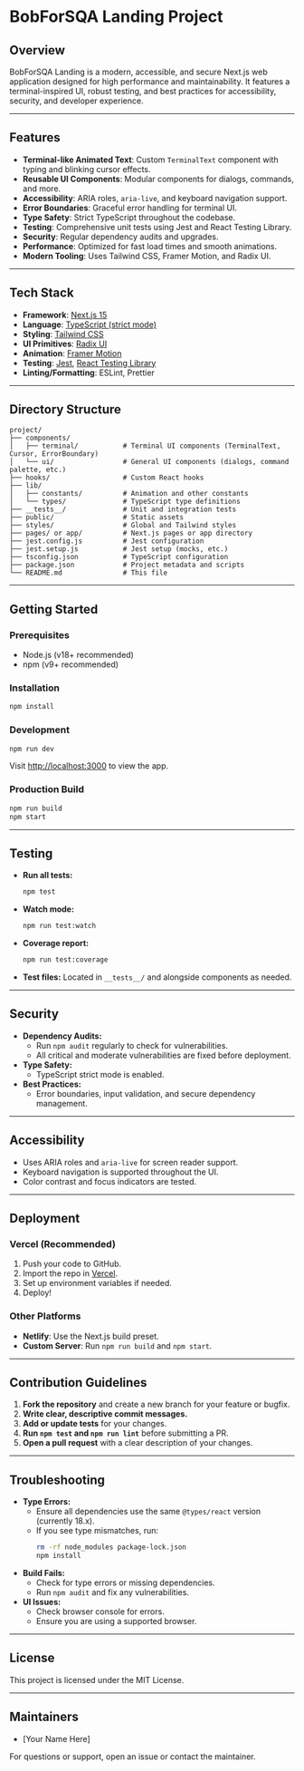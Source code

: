 # BobForSQA Landing Project

## Overview

BobForSQA Landing is a modern, accessible, and secure Next.js web application designed for high performance and maintainability. It features a terminal-inspired UI, robust testing, and best practices for accessibility, security, and developer experience.

---

## Features

- **Terminal-like Animated Text**: Custom `TerminalText` component with typing and blinking cursor effects.
- **Reusable UI Components**: Modular components for dialogs, commands, and more.
- **Accessibility**: ARIA roles, `aria-live`, and keyboard navigation support.
- **Error Boundaries**: Graceful error handling for terminal UI.
- **Type Safety**: Strict TypeScript throughout the codebase.
- **Testing**: Comprehensive unit tests using Jest and React Testing Library.
- **Security**: Regular dependency audits and upgrades.
- **Performance**: Optimized for fast load times and smooth animations.
- **Modern Tooling**: Uses Tailwind CSS, Framer Motion, and Radix UI.

---

## Tech Stack

- **Framework**: [Next.js 15](https://nextjs.org/)
- **Language**: [TypeScript (strict mode)](https://www.typescriptlang.org/)
- **Styling**: [Tailwind CSS](https://tailwindcss.com/)
- **UI Primitives**: [Radix UI](https://www.radix-ui.com/)
- **Animation**: [Framer Motion](https://www.framer.com/motion/)
- **Testing**: [Jest](https://jestjs.io/), [React Testing Library](https://testing-library.com/)
- **Linting/Formatting**: ESLint, Prettier

---

## Directory Structure

```
project/
├── components/
│   ├── terminal/           # Terminal UI components (TerminalText, Cursor, ErrorBoundary)
│   └── ui/                 # General UI components (dialogs, command palette, etc.)
├── hooks/                  # Custom React hooks
├── lib/
│   ├── constants/          # Animation and other constants
│   └── types/              # TypeScript type definitions
├── __tests__/              # Unit and integration tests
├── public/                 # Static assets
├── styles/                 # Global and Tailwind styles
├── pages/ or app/          # Next.js pages or app directory
├── jest.config.js          # Jest configuration
├── jest.setup.js           # Jest setup (mocks, etc.)
├── tsconfig.json           # TypeScript configuration
├── package.json            # Project metadata and scripts
└── README.md               # This file
```

---

## Getting Started

### Prerequisites
- Node.js (v18+ recommended)
- npm (v9+ recommended)

### Installation
```sh
npm install
```

### Development
```sh
npm run dev
```
Visit [http://localhost:3000](http://localhost:3000) to view the app.

### Production Build
```sh
npm run build
npm start
```

---

## Testing

- **Run all tests:**
  ```sh
  npm test
  ```
- **Watch mode:**
  ```sh
  npm run test:watch
  ```
- **Coverage report:**
  ```sh
  npm run test:coverage
  ```
- **Test files:** Located in `__tests__/` and alongside components as needed.

---

## Security

- **Dependency Audits:**
  - Run `npm audit` regularly to check for vulnerabilities.
  - All critical and moderate vulnerabilities are fixed before deployment.
- **Type Safety:**
  - TypeScript strict mode is enabled.
- **Best Practices:**
  - Error boundaries, input validation, and secure dependency management.

---

## Accessibility

- Uses ARIA roles and `aria-live` for screen reader support.
- Keyboard navigation is supported throughout the UI.
- Color contrast and focus indicators are tested.

---

## Deployment

### Vercel (Recommended)
1. Push your code to GitHub.
2. Import the repo in [Vercel](https://vercel.com/).
3. Set up environment variables if needed.
4. Deploy!

### Other Platforms
- **Netlify**: Use the Next.js build preset.
- **Custom Server**: Run `npm run build` and `npm start`.

---

## Contribution Guidelines

1. **Fork the repository** and create a new branch for your feature or bugfix.
2. **Write clear, descriptive commit messages.**
3. **Add or update tests** for your changes.
4. **Run `npm test` and `npm run lint`** before submitting a PR.
5. **Open a pull request** with a clear description of your changes.

---

## Troubleshooting

- **Type Errors:**
  - Ensure all dependencies use the same `@types/react` version (currently 18.x).
  - If you see type mismatches, run:
    ```sh
    rm -rf node_modules package-lock.json
    npm install
    ```
- **Build Fails:**
  - Check for type errors or missing dependencies.
  - Run `npm audit` and fix any vulnerabilities.
- **UI Issues:**
  - Check browser console for errors.
  - Ensure you are using a supported browser.

---

## License

This project is licensed under the MIT License.

---

## Maintainers
- [Your Name Here]

For questions or support, open an issue or contact the maintainer. 